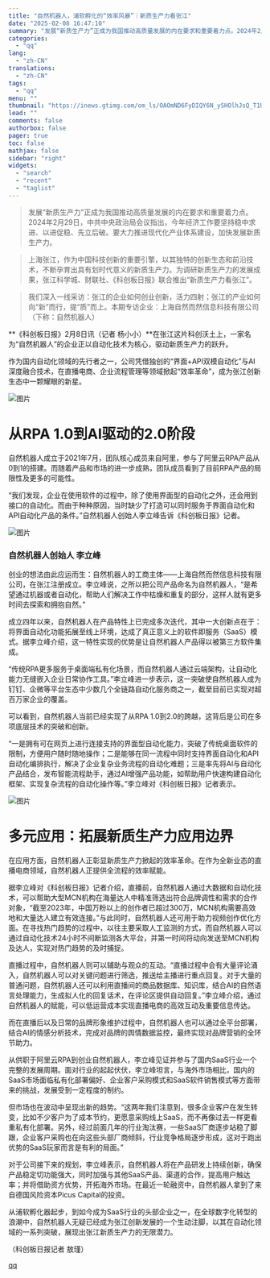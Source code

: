 ```yaml
---
title: "自然机器人，浦软孵化的“效率风暴”｜新质生产力看张江"
date: "2025-02-08 16:47:10"
summary: "发展“新质生产力”正成为我国推动高质量发展的内在要求和重要着力点。2024年2月29日，中共中央政治..."
categories:
  - "qq"
lang:
  - "zh-CN"
translations:
  - "zh-CN"
tags:
  - "qq"
menu: ""
thumbnail: "https://inews.gtimg.com/om_ls/OAOmND6FyDIQY6N_ySHOlhJsQ_T1UjF1250OYLk7ItriMAA_640360/0"
lead: ""
comments: false
authorbox: false
pager: true
toc: false
mathjax: false
sidebar: "right"
widgets:
  - "search"
  - "recent"
  - "taglist"
---
```


> 发展“新质生产力”正成为我国推动高质量发展的内在要求和重要着力点。2024年2月29日，中共中央政治局会议指出，今年经济工作要坚持稳中求进、以进促稳、先立后破。要大力推进现代化产业体系建设，加快发展新质生产力。

> 上海张江，作为中国科技创新的重要引擎，以其独特的创新生态和前沿技术，不断孕育出具有划时代意义的新质生产力。为调研新质生产力的发展成果，张江科学城、财联社、《科创板日报》联合推出“新质生产力看张江”。

> 我们深入一线采访：张江的企业如何创业创新，活力四射；张江的产业如何向“新”而行，提“质”而上。本期专访企业：上海自然而然信息科技有限公司（下称：自然机器人）

**《科创板日报》2月8日讯（记者 杨小小）**在张江这片科创沃土上，一家名为“自然机器人”的企业正以自动化技术为核心，驱动新质生产力的跃升。

作为国内自动化领域的先行者之一，公司凭借独创的“界面+API双模自动化”与AI深度融合技术，在直播电商、企业流程管理等领域掀起“效率革命”，成为张江创新生态中一颗耀眼的新星。

![图片](https://inews.gtimg.com/om_bt/OIOKwn_jKVbvsnuEMKYm19SkLqNVhGUvrczcNE4LHc3ZkAA/641)

从RPA 1.0到AI驱动的2.0阶段
===================

自然机器人成立于2021年7月，团队核心成员来自阿里，参与了阿里云RPA产品从0到1的搭建。而随着产品和市场的进一步成熟，团队成员看到了目前RPA产品的局限性及更多的可能性。

“我们发现，企业在使用软件的过程中，除了使用界面型的自动化之外，还会用到接口的自动化。而由于种种原因，当时缺少了打造可以同时服务于界面自动化和API自动化产品的条件。”自然机器人创始人李立峰告诉《科创板日报》记者。

![图片](https://inews.gtimg.com/om_bt/OmT3xdP_oa070qhGL9n1ZIC2izIkVaBlhYwgPI4sHX6UkAA/641)

### 自然机器人创始人 李立峰

创业的想法由此应运而生：自然机器人的工商主体——上海自然而然信息科技有限公司，在张江注册成立。李立峰说，之所以把公司产品命名为自然机器人，“是希望通过机器或者自动化，帮助人们解决工作中枯燥和重复的部分，这样人就有更多时间去探索和拥抱自然。”

成立四年以来，自然机器人在产品特性上已完成多次迭代，其中一大创新点在于：将界面自动化功能拓展至线上环境，达成了真正意义上的软件即服务（SaaS）模式。据李立峰介绍，这一特性实现的优势是让自然机器人产品得以被第三方软件集成。

“传统RPA更多服务于桌面端私有化场景，而自然机器人通过云端架构，让自动化能力无缝嵌入企业日常协作工具。”李立峰进一步表示，这一突破使自然机器人成为钉钉、企微等平台生态中少数几个全链路自动化服务商之一，截至目前已实现对超百万家企业的覆盖。

可以看到，自然机器人当前已经实现了从RPA 1.0到2.0的跨越，这背后是公司在多项底层技术的突破和创新。

“一是拥有可在网页上进行连接支持的界面型自动化能力，突破了传统桌面软件的限制，方便用户随时随地操作；二是能够在同一流程中同时支持界面自动化和API自动化编排执行，解决了企业复杂业务流程的自动化难题；三是率先将AI与自动化产品结合，发布智能流程助手，通过AI增强产品功能，如帮助用户快速构建自动化框架、实现复杂流程的自动化操作等。”李立峰对《科创板日报》记者表示。

![图片](https://inews.gtimg.com/om_bt/O6lsCxlHkb7gnwie1Fie_7n42SJQGCCv-sV_gV4jNrEEYAA/641)

多元应用：拓展新质生产力应用边界
================

在应用方面，自然机器人正彰显新质生产力掀起的效率革命。在作为全新业态的直播电商领域，自然机器人正提供全流程的效率赋能。

据李立峰对《科创板日报》记者介绍，直播前，自然机器人通过大数据和自动化技术，可以帮助大型MCN机构在海量达人中精准筛选出符合品牌调性和需求的合作对象，“截至2023年，中国万粉以上的创作者已超过300万，MCN机构需要高效地和大量达人建立有效连接。”与此同时，自然机器人还可用于助力视频创作优化方面。在寻找热门趋势的过程中，以往主要采取人工监测的方式，而自然机器人可以通过自动化技术24小时不间断监测各大平台，并第一时间将动向发送至MCN机构及达人，实现对热门趋势的及时捕捉。

直播过程中，自然机器人则可以辅助与观众的互动。“直播过程中会有大量评论涌入，自然机器人可以对关键问题进行筛选，推送给主播进行重点回复。对于大量的普通问题，自然机器人还可以利用直播间的商品数据库、知识库，结合AI的自然语言处理能力，生成拟人化的回复话术，在评论区提供自动回复。”李立峰介绍，通过自然机器人的赋能，可以低运营成本实现直播电商的高效互动及重要信息传达。

而在直播后以及日常的品牌形象维护过程中，自然机器人也可以通过全平台部署，结合AI的情感分析技术，完成对品牌的舆情数据监控，最终实现对品牌营销的全环节助力。

从供职于阿里云RPA到创业自然机器人，李立峰见证并参与了国内SaaS行业一个完整的发展周期。面对行业的起起伏伏，李立峰坦言，与海外市场相比，国内的SaaS市场面临私有化部署偏好、企业客户采购模式和SaaS软件销售模式等方面带来的挑战，发展受到一定程度的制约。

但市场也在波动中呈现出新的趋势。“这两年我们注意到，很多企业客户在发生转变，比如不少客户为了成本节约，更愿意采购线上SaaS，而不再像过去一样更看重私有化部署。另外，经过前面几年的行业淘汰赛，一些SaaS厂商逐步站稳了脚跟，企业客户采购也在向这些头部厂商倾斜，行业竞争格局逐步形成，这对于跑出优势的SaaS玩家而言是有利的局面。”

对于公司接下来的规划，李立峰表示，自然机器人将在产品研发上持续创新，确保产品稳定切功能强大，同时加强与其他SaaS产品、渠道的合作，提高用户触达率；并将借助资方优势，开拓海外市场。在最近一轮融资中，自然机器人拿到了来自德国风险资本Picus Capital的投资。

从浦软孵化器起步，到如今成为SaaS行业的头部企业之一，在全球数字化转型的浪潮中，自然机器人无疑已经成为张江创新发展的一个生动注脚，以其在自动化领域的一系列突破，展现出张江新质生产力的无限潜力。

（科创板日报记者 敖瑾）

[qq](https://new.qq.com/rain/a/20250208A05Y3N00)
